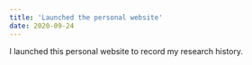 ```yaml
---
title: 'Launched the personal website'
date: 2020-09-24
---
```


I launched this personal website to record my research history.
